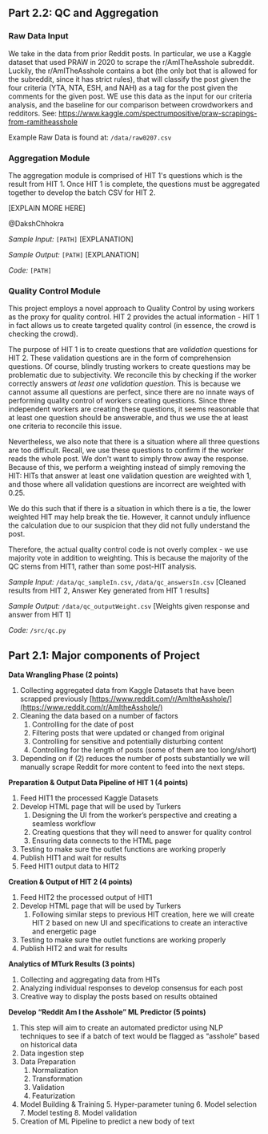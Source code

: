 ## Part 2.2: QC and Aggregation

### Raw Data Input

We take in the data from prior Reddit posts. In particular, we use a Kaggle dataset that used PRAW in 2020 to scrape the r/AmITheAsshole subreddit. Luckily, the r/AmITheAsshole contains a bot (the only bot that is allowed for the subreddit, since it has strict rules), that will classify the post given the four criteria (YTA, NTA, ESH, and NAH) as a tag for the post given the comments for the given post. WE use this data as the input for our criteria analysis, and the baseline for our comparison between crowdworkers and redditors. See: https://www.kaggle.com/spectrumpositive/praw-scrapings-from-ramitheasshole

Example Raw Data is found at: `/data/raw0207.csv`

### Aggregation Module
The aggregation module is comprised of HIT 1's questions which is the result from HIT 1. Once HIT 1 is complete, the questions must be aggregated together to develop the batch CSV for HIT 2. 

[EXPLAIN MORE HERE]

@DakshChhokra

_Sample Input:_ `[PATH]` [EXPLANATION]

_Sample Output:_ `[PATH]` [EXPLANATION]

_Code:_ `[PATH]`
### Quality Control Module
This project employs a novel approach to Quality Control by using workers as the proxy for quality control. HIT 2 provides the actual information - HIT 1 in fact allows us to create targeted quality control (in essence, the crowd is checking the crowd). 

The purpose of HIT 1 is to create questions that are _validation_ questions for HIT 2. These validation questions are in the form of comprehension questions. Of course, blindly trusting workers to create questions may be problematic due to subjectivity. We reconcile this by checking if the worker correctly answers _at least one validation question_. This is because we cannot assume all questions are perfect, since there are no innate ways of performing quality control of workers creating questions. Since three independent workers are creating these questions, it seems reasonable that at least one question should be answerable, and thus we use the at least one criteria to reconcile this issue. 

Nevertheless, we also note that there is a situation where all three questions are too difficult. Recall, we use these questions to confirm if the worker reads the whole post. We don't want to simply throw away the response. Because of this, we perform a weighting instead of simply removing the HIT: HITs that answer at least one validation question are weighted with 1, and those where all validation questions are incorrect are weighted with 0.25.

We do this such that if there is a situation in which there is a tie, the lower weighted HIT may help break the tie. However, it cannot unduly influence the calculation due to our suspicion that they did not fully understand the post. 

Therefore, the actual quality control code is not overly complex - we use majority vote in addition to weighting. This is because the majority of the QC stems from HIT1, rather than some post-HIT analysis. 

_Sample Input:_ `/data/qc_sampleIn.csv`, `/data/qc_answersIn.csv` [Cleaned results from HIT 2, Answer Key generated from HIT 1 results]

_Sample Output:_ `/data/qc_outputWeight.csv` [Weights given response and answer from HIT 1]

_Code:_ `/src/qc.py`
## Part 2.1: Major components of Project

**Data Wrangling Phase (2 points)**



1. Collecting aggregated data from Kaggle Datasets that have been scrapped previously [https://www.reddit.com/r/AmItheAsshole/](https://www.reddit.com/r/AmItheAsshole/)
2. Cleaning the data based on a number of factors
    1. Controlling for the date of post
    2. Filtering posts that were updated or changed from original
    3. Controlling for sensitive and potentially disturbing content
    4. Controlling for the length of posts (some of them are too long/short)
3. Depending on if (2) reduces the number of posts substantially we will manually scrape Reddit for more content to feed into the next steps.

**Preparation & Output Data Pipeline of HIT 1 (4 points)**



1. Feed HIT1 the processed Kaggle Datasets
2. Develop HTML page that will be used by Turkers
    1. Designing the UI from the worker’s perspective and creating a seamless workflow
    2. Creating questions that they will need to answer for quality control
    3. Ensuring data connects to the HTML page
3. Testing to make sure the outlet functions are working properly
4. Publish HIT1 and wait for results
5. Feed HIT1 output data to HIT2

**Creation & Output of HIT 2 (4 points)**



1. Feed HIT2 the processed output of HIT1
2. Develop HTML page that will be used by Turkers
    1. Following similar steps to previous HIT creation, here we will create HIT 2 based on new UI and specifications to create an interactive and energetic page
3. Testing to make sure the outlet functions are working properly
4. Publish HIT2 and wait for results

**Analytics of MTurk Results (3 points)**



1. Collecting and aggregating data from HITs
2. Analyzing individual responses to develop consensus for each post
3. Creative way to display the posts based on results obtained

**Develop “Reddit Am I the Asshole” ML Predictor (5 points)**



1. This step will aim to create an automated predictor using NLP techniques to see if a batch of text would be flagged as “asshole” based on historical data
2. Data ingestion step
3. Data Preparation
    1. Normalization
    2. Transformation
    3. Validation
    4. Featurization
4. Model Building & Training
    5. Hyper-parameter tuning
    6. Model selection
    7. Model testing
    8. Model validation
5. Creation of ML Pipeline to predict a new body of text
